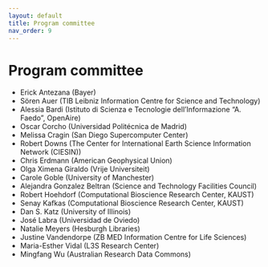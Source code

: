 ```yaml
---
layout: default
title: Program committee
nav_order: 9
---
```


# Program committee

* Erick Antezana (Bayer)
* Sören Auer (TIB Leibniz Information Centre for Science and Technology)
* Alessia Bardi (Istituto di Scienza e Tecnologie dell’Informazione “A. Faedo”, OpenAire)
* Oscar Corcho (Universidad Politécnica de Madrid)
* Melissa Cragin (San Diego Supercomputer Center)
* Robert Downs (The Center for International Earth Science Information Network (CIESIN))
* Chris Erdmann (American Geophysical Union)
* Olga Ximena Giraldo (Vrije Universiteit)
* Carole Goble (University of Manchester)
* Alejandra Gonzalez Beltran (Science and Technology Facilities Council)
* Robert Hoehdorf (Computational Bioscience Research Center, KAUST)
* Senay Kafkas (Computational Bioscience Research Center, KAUST)
* Dan S. Katz (University of Illinois)
* José Labra (Universidad de Oviedo)
* Natalie Meyers (Hesburgh Libraries)
* Justine Vandendorpe (ZB MED Information Centre for Life Sciences)
* Maria-Esther Vidal (L3S Research Center)
* Mingfang Wu (Australian Research Data Commons)
